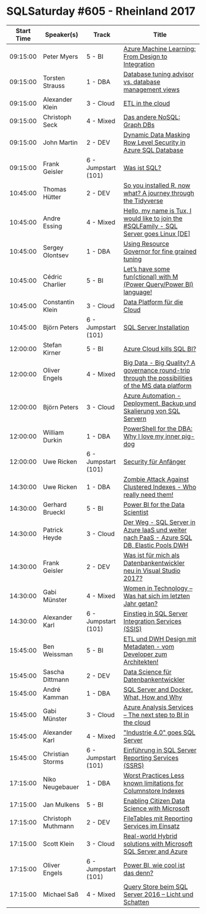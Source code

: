 # SQLSaturday #605 - Rheinland 2017
Start Time|Speaker(s)|Track|Title
---|---|---|---
09:15:00|Peter Myers|5 - BI|[Azure Machine Learning: From Design to Integration](57519.md)
09:15:00|Torsten Strauss|1 - DBA|[Database tuning advisor vs. database management views](59800.md)
09:15:00|Alexander Klein|3 - Cloud|[ETL in the cloud](63729.md)
09:15:00|Christoph Seck|4 - Mixed|[Das andere NoSQL: Graph DBs](64176.md)
09:15:00|John Martin|2 - DEV|[Dynamic Data Masking  Row Level Security in Azure SQL Database](64185.md)
09:15:00|Frank Geisler|6 - Jumpstart (101)|[Was ist SQL?](66232.md)
10:45:00|Thomas Hütter|2 - DEV|[So you installed R, now what? A journey through the Tidyverse](57191.md)
10:45:00|Andre Essing|4 - Mixed|[Hello, my name is Tux, I would like to join the #SQLFamily - SQL Server goes Linux [DE]](59532.md)
10:45:00|Sergey Olontsev|1 - DBA|[Using Resource Governor for fine grained tuning](62422.md)
10:45:00|Cédric Charlier|5 - BI|[Let’s have some fun(ctional) with M (Power Query/Power BI) language!](63934.md)
10:45:00|Constantin Klein|3 - Cloud|[Data Platform für die Cloud](66230.md)
10:45:00|Björn Peters|6 - Jumpstart (101)|[SQL Server Installation](66233.md)
12:00:00|Stefan Kirner|5 - BI|[Azure Cloud kills SQL BI?](57387.md)
12:00:00|Oliver Engels|4 - Mixed|[Big Data - Big Quality?  A governance round-trip through the possibilities of the MS data platform](61424.md)
12:00:00|Björn Peters|3 - Cloud|[Azure Automation - Deployment, Backup und Skalierung von SQL Servern](62821.md)
12:00:00|William Durkin|1 - DBA|[PowerShell for the DBA: Why I love my inner pig-dog](63342.md)
12:00:00|Uwe Ricken|6 - Jumpstart (101)|[Security für Anfänger](66234.md)
14:30:00|Uwe Ricken|1 - DBA|[Zombie Attack Against Clustered Indexes - Who really need them!](57207.md)
14:30:00|Gerhard Brueckl|5 - BI|[Power BI for the Data Scientist](57717.md)
14:30:00|Patrick Heyde|3 - Cloud|[Der Weg - SQL Server in Azure IaaS und weiter nach PaaS - Azure SQL DB, Elastic Pools  DWH](59576.md)
14:30:00|Frank Geisler|2 - DEV|[Was ist für mich als Datenbankentwickler neu in Visual Studio 2017?](63219.md)
14:30:00|Gabi Münster|4 - Mixed|[Women in Technology – Was hat sich im letzten Jahr getan?](64142.md)
14:30:00|Alexander Karl|6 - Jumpstart (101)|[Einstieg in SQL Server Integration Services (SSIS)](66262.md)
15:45:00|Ben Weissman|5 - BI|[ETL und DWH Design mit Metadaten - vom Developer zum Architekten!](57317.md)
15:45:00|Sascha Dittmann|2 - DEV|[Data Science für Datenbankentwickler](59664.md)
15:45:00|André Kamman|1 - DBA|[SQL Server and Docker. What, How and Why](63562.md)
15:45:00|Gabi Münster|3 - Cloud|[Azure Analysis Services – The next step to BI in the cloud](64139.md)
15:45:00|Alexander Karl|4 - Mixed|["Industrie 4.0" goes SQL Server](64153.md)
15:45:00|Christian Storms|6 - Jumpstart (101)|[Einführung in SQL Server Reporting Services (SSRS)](66301.md)
17:15:00|Niko Neugebauer|1 - DBA|[Worst Practices  Less known limitations for Columnstore Indexes](57198.md)
17:15:00|Jan Mulkens|5 - BI|[Enabling Citizen Data Science with Microsoft](61440.md)
17:15:00|Christoph Muthmann|2 - DEV|[FileTables mit Reporting Services im Einsatz](62572.md)
17:15:00|Scott Klein|3 - Cloud|[Real-world Hybrid solutions with Microsoft SQL Server and Azure](66239.md)
17:15:00|Oliver Engels|6 - Jumpstart (101)|[Power BI, wie cool ist das denn?](66285.md)
17:15:00|Michael Saß|4 - Mixed|[Query Store beim SQL Server 2016 – Licht und Schatten](66416.md)
